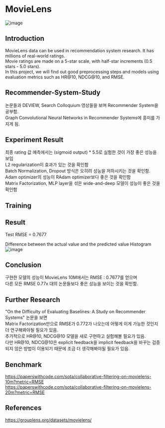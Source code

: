 # MovieLens

![image](https://user-images.githubusercontent.com/87184009/127741772-e7dce7af-1d76-4720-a320-6a87f695c1c8.png)

## Introduction

MovieLens data can be used in recommendation system research. It has millions of real-world ratings. \
Movie ratings are made on a 5-star scale, with half-star increments (0.5 stars - 5.0 stars). \
In this project, we will find out good preprocessing steps and models using evaluation metrics such as HR@10, NDCG@10, and RMSE.

## Recommender-System-Study

논문들과 DEVIEW, Search Colloquium 영상들을 보며 Recommender System을 공부함. \
Graph Convolutional Neural Networks in Recommender Systems에 흥미를 가지게 됨.

## Experiment Result
최종 rating 값 예측에서는 (sigmoid output) * 5.5로 실험한 것이 가장 좋은 성능을 보임 \
L2 regularization이 효과가 있는 것을 확인함 \
Batch Normalization, Dropout 방식은 오히려 성능을 저하시키는 것을 확인함. \
Adam optimizer의 성능이 RAdam optimizer보다 좋은 것을 확인함 \
Matrix Factorization, MLP layer을 섞은 wide-and-deep 모델이 성능이 좋은 것을 확인함

## Training



## Result

Test RMSE = 0.7677

Difference between the actual value and the predicted value Histogram\
![image](https://user-images.githubusercontent.com/87184009/135738882-dd9aa3f7-549a-4858-bd20-ba4c83c17d36.png)

## Conclusion
구현한 모델의 성능이 MovieLens 10M에서는 RMSE : 0.7677를 얻으며 \
다른 모든 RMSE 0.77x 대의 논문들보다 좋은 성능을 보이는 것을 확인함.

## Further Research
"On the Difficulty of Evaluating Baselines: A Study on Recommender Systems" 논문을 보면 \
Matrix Factorization만으로 RMSE가 0.772가 나오는데 어떻게 이게 가능한 것인지 더 연구해봐야될 필요가 있음. \
추가적으로 HR@10, NDCG@10 모델을 새로 구현하고 실험해볼 필요가 있음. \
다만 HR@10, NDCG@10은 explicit feedback을 implicit feedback을 바꾸는 검증되지 않은 방법이 이용되기 때문에 조금 더 생각해봐야될 필요가 있음.

## Benchmark
https://paperswithcode.com/sota/collaborative-filtering-on-movielens-10m?metric=RMSE \
https://paperswithcode.com/sota/collaborative-filtering-on-movielens-20m?metric=RMSE

## References
https://grouplens.org/datasets/movielens/
